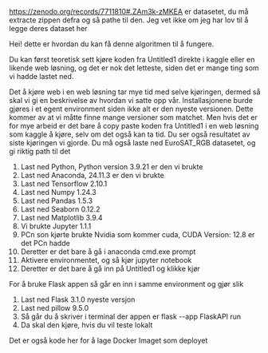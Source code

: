 https://zenodo.org/records/7711810#.ZAm3k-zMKEA
er datasetet, du må extracte zippen defra og så pathe til den. Jeg vet ikke om jeg har lov til å legge deres dataset her

Hei! dette er hvordan du kan få denne algoritmen til å fungere.

Du kan først teoretisk sett kjøre koden fra Untitled1 direkte i kaggle eller en likende web løsning, og det er nok det letteste, siden det er mange ting som vi hadde lastet ned.

Det å kjøre web i en web løsning tar mye tid med selve kjøringen, dermed så skal vi gi en beskrivelse av hvordan vi satte opp vår. Installasjonene burde gjøres i et egent environment siden ikke alt er den nyeste versionen.
Dette kommer av at vi måtte finne mange versioner som matchet.
Men hvis det er for mye arbeid er det bare å copy paste koden fra Untitled1 i en web løsning som kaggle å kjøre, selv om det også kan ta tid.
Du ser også resultatet av siste kjøringen vi gjorde.
Du må også laste ned EuroSAT_RGB datasetet, og gi riktig path til det

 1. Last ned Python, Python version 3.9.21 er den vi brukte
 2. Last ned Anaconda, 24.11.3 er den vi brukte
 3. Last ned Tensorflow 2.10.1
 4. Last ned Numpy 1.24.3
 5. Last ned Pandas 1.5.3
 6. Last ned Seaborn 0.12.2
 7. Last ned Matplotlib 3.9.4
 8. Vi brukte Jupyter 1.1.1
 9. PCn son kjørte brukte Nvidia som kommer cuda, CUDA Version: 12.8 er det PCn hadde
 10. Deretter er det bare å gå i anaconda cmd.exe prompt
 11. Aktivere environmentet, og så kjør jupyter notebook
 12. Deretter er det bare å gå inn på Untitled1 og klikke kjør

For å bruke Flask appen så går en inn i samme environment og gjør slik
  1. Last ned Flask 3.1.0 nyeste versjon
  2. Last ned pillow 9.5.0
  3. Så går du å skriver i terminal der appen er flask --app FlaskAPI run
  4. Da skal den kjøre, hvis du vil teste lokalt

Det er også kode her for å lage Docker Imaget som deployet

